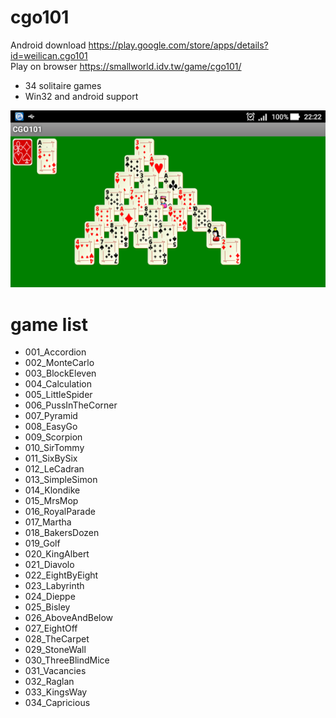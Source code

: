 # cgo101

Android download https://play.google.com/store/apps/details?id=weilican.cgo101 <br/>
Play on browser https://smallworld.idv.tw/game/cgo101/

* 34 solitaire games
* Win32 and android support

![image](cgo101.png)

# game list
- 001_Accordion
- 002_MonteCarlo
- 003_BlockEleven
- 004_Calculation
- 005_LittleSpider
- 006_PussInTheCorner
- 007_Pyramid
- 008_EasyGo
- 009_Scorpion
- 010_SirTommy
- 011_SixBySix
- 012_LeCadran
- 013_SimpleSimon
- 014_Klondike
- 015_MrsMop
- 016_RoyalParade
- 017_Martha
- 018_BakersDozen
- 019_Golf
- 020_KingAlbert
- 021_Diavolo
- 022_EightByEight
- 023_Labyrinth
- 024_Dieppe
- 025_Bisley
- 026_AboveAndBelow
- 027_EightOff
- 028_TheCarpet
- 029_StoneWall
- 030_ThreeBlindMice
- 031_Vacancies
- 032_Raglan
- 033_KingsWay
- 034_Capricious
